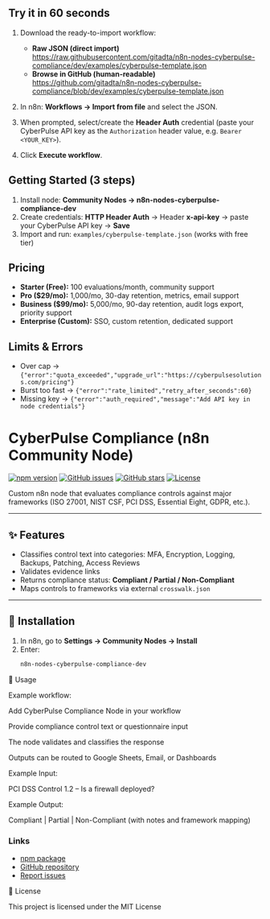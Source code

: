 ## Try it in 60 seconds

1) Download the ready-to-import workflow:
   - **Raw JSON (direct import)**  
     https://raw.githubusercontent.com/gitadta/n8n-nodes-cyberpulse-compliance/dev/examples/cyberpulse-template.json
   - **Browse in GitHub (human-readable)**  
     https://github.com/gitadta/n8n-nodes-cyberpulse-compliance/blob/dev/examples/cyberpulse-template.json

2) In n8n: **Workflows → Import from file** and select the JSON.

3) When prompted, select/create the **Header Auth** credential (paste your CyberPulse API key as the `Authorization` header value, e.g. `Bearer <YOUR_KEY>`).

4) Click **Execute workflow**.


## Getting Started (3 steps)

1) Install node: **Community Nodes → n8n-nodes-cyberpulse-compliance-dev**
2) Create credentials: **HTTP Header Auth** → Header **x-api-key** → paste your CyberPulse API key → **Save**
3) Import and run: `examples/cyberpulse-template.json` (works with free tier)

## Pricing
- **Starter (Free):** 100 evaluations/month, community support
- **Pro ($29/mo):** 1,000/mo, 30-day retention, metrics, email support
- **Business ($99/mo):** 5,000/mo, 90-day retention, audit logs export, priority support
- **Enterprise (Custom):** SSO, custom retention, dedicated support

## Limits & Errors
- Over cap → `{"error":"quota_exceeded","upgrade_url":"https://cyberpulsesolutions.com/pricing"}`
- Burst too fast → `{"error":"rate_limited","retry_after_seconds":60}`
- Missing key → `{"error":"auth_required","message":"Add API key in node credentials"}`

# CyberPulse Compliance (n8n Community Node)

[![npm version](https://img.shields.io/npm/v/n8n-nodes-cyberpulse-compliance.svg)](https://www.npmjs.com/package/n8n-nodes-cyberpulse-compliance)
[![GitHub issues](https://img.shields.io/github/issues/gitadta/n8n-nodes-cyberpulse-compliance)](https://github.com/gitadta/n8n-nodes-cyberpulse-compliance/issues)
[![GitHub stars](https://img.shields.io/github/stars/gitadta/n8n-nodes-cyberpulse-compliance)](https://github.com/gitadta/n8n-nodes-cyberpulse-compliance/stargazers)
[![License](https://img.shields.io/npm/l/n8n-nodes-cyberpulse-compliance.svg)](./LICENSE)

Custom n8n node that evaluates compliance controls against major frameworks (ISO 27001, NIST CSF, PCI DSS, Essential Eight, GDPR, etc.).

---

## ✨ Features
- Classifies control text into categories: MFA, Encryption, Logging, Backups, Patching, Access Reviews  
- Validates evidence links  
- Returns compliance status: **Compliant / Partial / Non-Compliant**  
- Maps controls to frameworks via external `crosswalk.json`  

---

## 🚀 Installation
1. In n8n, go to **Settings → Community Nodes → Install**  
2. Enter:
   ```bash
   n8n-nodes-cyberpulse-compliance-dev
🔧 Usage

Example workflow:

Add CyberPulse Compliance Node in your workflow

Provide compliance control text or questionnaire input

The node validates and classifies the response

Outputs can be routed to Google Sheets, Email, or Dashboards

Example Input:

PCI DSS Control 1.2 – Is a firewall deployed?


Example Output:

Compliant | Partial | Non-Compliant (with notes and framework mapping)

### Links
- [npm package](https://www.npmjs.com/package/n8n-nodes-cyberpulse-compliance-dev)
- [GitHub repository](https://github.com/gitadta/cyberpulse-node-dev)
- [Report issues](https://github.com/gitadta/cyberpulse-node-dev/issues)


📜 License

This project is licensed under the MIT License

